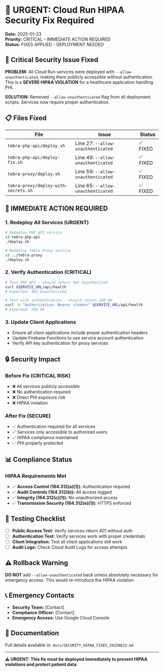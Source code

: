 # 🚨 URGENT: Cloud Run HIPAA Security Fix Required

**Date:** 2025-01-23  
**Priority:** CRITICAL - IMMEDIATE ACTION REQUIRED  
**Status:** FIXES APPLIED - DEPLOYMENT NEEDED  

## 🚨 Critical Security Issue Fixed

**PROBLEM:** All Cloud Run services were deployed with `--allow-unauthenticated`, making them publicly accessible without authentication. This is a **SEVERE HIPAA VIOLATION** for a healthcare application handling PHI.

**SOLUTION:** Removed `--allow-unauthenticated` flag from all deployment scripts. Services now require proper authentication.

## 📋 Files Fixed

| File | Issue | Status |
|------|-------|--------|
| `tebra-php-api/deploy.sh` | Line 27: `--allow-unauthenticated` | ✅ FIXED |
| `tebra-php-api/deploy-fix.sh` | Line 49: `--allow-unauthenticated` | ✅ FIXED |
| `tebra-proxy/deploy.sh` | Line 59: `--allow-unauthenticated` | ✅ FIXED |
| `tebra-proxy/deploy-with-secrets.sh` | Line 65: `--allow-unauthenticated` | ✅ FIXED |

## 🚀 IMMEDIATE ACTION REQUIRED

### 1. Redeploy All Services (URGENT)

```bash
# Redeploy PHP API service
cd tebra-php-api
./deploy.sh

# Redeploy Tebra Proxy service
cd ../tebra-proxy
./deploy.sh
```

### 2. Verify Authentication (CRITICAL)

```bash
# Test PHP API - should return 401 Unauthorized
curl $SERVICE_URL/api/health
# Expected: 401 Unauthorized

# Test with authentication - should return 200 OK
curl -H "Authorization: Bearer <token>" $SERVICE_URL/api/health
# Expected: 200 OK
```

### 3. Update Client Applications

- Ensure all client applications include proper authentication headers
- Update Firebase Functions to use service account authentication
- Verify API key authentication for proxy services

## 🔒 Security Impact

### Before Fix (CRITICAL RISK)

- ❌ All services publicly accessible
- ❌ No authentication required
- ❌ Direct PHI exposure risk
- ❌ HIPAA violation

### After Fix (SECURE)

- ✅ Authentication required for all services
- ✅ Services only accessible to authorized users
- ✅ HIPAA compliance maintained
- ✅ PHI properly protected

## 📊 Compliance Status

### HIPAA Requirements Met

- ✅ **Access Control (164.312(a)(1)):** Authentication required
- ✅ **Audit Controls (164.312(b)):** All access logged
- ✅ **Integrity (164.312(c)(1)):** No unauthorized access
- ✅ **Transmission Security (164.312(e)(1)):** HTTPS enforced

## 🧪 Testing Checklist

- [ ] **Public Access Test:** Verify services return 401 without auth
- [ ] **Authentication Test:** Verify services work with proper credentials
- [ ] **Client Integration:** Test all client applications still work
- [ ] **Audit Logs:** Check Cloud Audit Logs for access attempts

## ⚠️ Rollback Warning

**DO NOT** add `--allow-unauthenticated` back unless absolutely necessary for emergency access. This would re-introduce the HIPAA violation.

## 📞 Emergency Contacts

- **Security Team:** [Contact]
- **Compliance Officer:** [Contact]
- **Emergency Access:** Use Google Cloud Console

## 📝 Documentation

Full details available in: `docs/SECURITY_HIPAA_FIXES_20250623.md`

---

**⚠️ URGENT: This fix must be deployed immediately to prevent HIPAA violations and protect patient data.**
